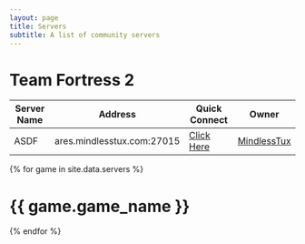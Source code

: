 ```yaml
---
layout: page
title: Servers
subtitle: A list of community servers
---
```


# Team Fortress 2
| Server Name 	| Address 	| Quick Connect 	| Owner 	|
|-------------	|---------	|------	|-------	|
| ASDF            	|  ares.mindlesstux.com:27015 	| [Click Here](steam://connect/206.191.148.46:27016)     	| [MindlessTux](https://steamcommunity.com/id/mindlesstux/)      	|

{% for game in site.data.servers %}
# {{ game.game_name }}
{% endfor %}